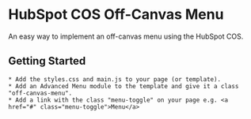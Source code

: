 # HubSpot COS Off-Canvas Menu
An easy way to implement an off-canvas menu using the HubSpot COS.
## Getting Started
	* Add the styles.css and main.js to your page (or template).
	* Add an Advanced Menu module to the template and give it a class "off-canvas-menu".
	* Add a link with the class "menu-toggle" on your page e.g. <a href="#" class="menu-toggle">Menu</a>